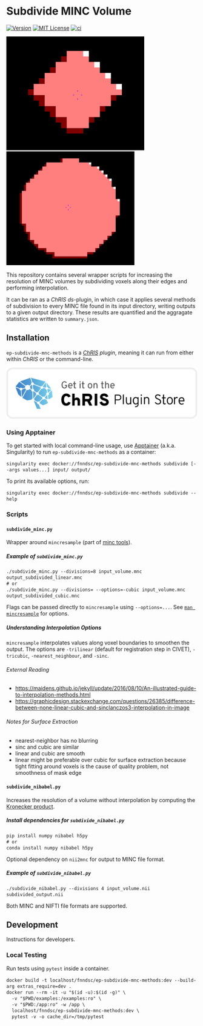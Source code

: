 # Subdivide MINC Volume

[![Version](https://img.shields.io/docker/v/fnndsc/ep-subdivide-mnc-methods?sort=semver)](https://hub.docker.com/r/fnndsc/ep-subdivide-mnc-methods)
[![MIT License](https://img.shields.io/github/license/fnndsc/ep-subdivide-mnc-methods)](https://github.com/FNNDSC/ep-subdivide-mnc-methods/blob/main/LICENSE)
[![ci](https://github.com/FNNDSC/ep-subdivide-mnc-methods/actions/workflows/ci.yml/badge.svg)](https://github.com/FNNDSC/ep-subdivide-mnc-methods/actions/workflows/ci.yml)

![Screenshot of cube](examples/img/cube.png)
![Screenshot of ball](examples/img/ball.png)

This repository contains several wrapper scripts for increasing the
resolution of MINC volumes by subdividing voxels along their edges
and performing interpolation.

It can be ran as a _ChRIS_ *ds*-plugin, in which case it applies
several methods of subdivision to every MINC file found in its
input directory, writing outputs to a given output directory.
These results are quantified and the aggragate statistics are
written to `summary.json`.

## Installation

`ep-subdivide-mnc-methods` is a _[ChRIS](https://chrisproject.org/) plugin_, meaning it can
run from either within _ChRIS_ or the command-line.

[![Get it from chrisstore.co](https://github.com/FNNDSC/ChRIS_store_ui/blob/22a8f9fa888ba1eefbebeed5ef42ae43e6562e28/src/assets/public/badges/light.png?raw=true)](https://chrisstore.co/plugin/ep-subdivide-mnc-methods)

### Using Apptainer

To get started with local command-line usage, use [Apptainer](https://apptainer.org/)
(a.k.a. Singularity) to run `ep-subdivide-mnc-methods` as a container:

```shell
singularity exec docker://fnndsc/ep-subdivide-mnc-methods subdivide [--args values...] input/ output/
```

To print its available options, run:

```shell
singularity exec docker://fnndsc/ep-subdivide-mnc-methods subdivide --help
```

### Scripts

#### `subdivide_minc.py`

Wrapper around `mincresample` (part of [minc tools](https://bic-mni.github.io/)).

##### Example of `subdivide_minc.py`

```shell
./subdivide_minc.py --divisions=8 input_volume.mnc output_subdivided_linear.mnc
# or
./subdivide_minc.py --divisions= --options=-cubic input_volume.mnc output_subdivided_cubic.mnc
```

Flags can be passed directly to `mincresample` using `--options=...`. See
[`man mincresample`](https://bic-mni.github.io/man-pages/man/mincresample.html)
for options.

##### Understanding Interpolation Options

`mincresample` interpolates values along voxel boundaries to smoothen the output.
The options are `-trilinear` (default for registration step in CIVET), `-tricubic`,
`-nearest_neighbour`, and `-sinc`.

###### External Reading

- https://maidens.github.io/jekyll/update/2016/08/10/An-illustrated-guide-to-interpolation-methods.html
- https://graphicdesign.stackexchange.com/questions/26385/difference-between-none-linear-cubic-and-sinclanczos3-interpolation-in-image

###### Notes for Surface Extraction

- nearest-neighbor has no blurring
- sinc and cubic are similar
- linear and cubic are smooth
- linear might be preferable over cubic for surface extraction because tight fitting around voxels
  is the cause of quality problem, not smoothness of mask edge

#### `subdivide_nibabel.py`

Increases the resolution of a volume without interpolation by computing the
[Kronecker product](https://numpy.org/doc/stable/reference/generated/numpy.kron.html).

##### Install dependencies for `subdivide_nibabel.py`

```shell
pip install numpy nibabel h5py
# or
conda install numpy nibabel h5py
```

Optional dependency on `nii2mnc` for output to MINC file format.

##### Example of `subdivide_nibabel.py`

```shell
./subdivide_nibabel.py --divisions 4 input_volume.nii subdivided_output.nii
```

Both MINC and NIFTI file formats are supported.

## Development

Instructions for developers.

### Local Testing

Run tests using `pytest` inside a container.

```shell
docker build -t localhost/fnndsc/ep-subdivide-mnc-methods:dev --build-arg extras_require=dev .
docker run --rm -it -u "$(id -u):$(id -g)" \
  -v "$PWD/examples:/examples:ro" \
  -v "$PWD:/app:ro" -w /app \
  localhost/fnndsc/ep-subdivide-mnc-methods:dev \
  pytest -v -o cache_dir=/tmp/pytest
```
